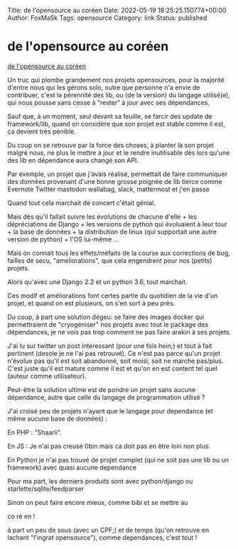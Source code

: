 Title: de l&#39;opensource au coréen
Date: 2022-05-19 18:25:25.150774+00:00
Author: FoxMaSk 
Tags: opensource
Category: link
Status: published



# de l&#39;opensource au coréen

[de l&#39;opensource au coréen](None)

Un truc qui plombe grandement nos projets opensources, pour la majorité d&#39;entre nous qui les gérons solo, outre que personne n&#39;a envie de contribuer, c&#39;est la pérennité des lib, ou (de la version) du langage utilisé(e), qui nous pousse sans cesse à &#34;rester&#34; à jour avec ses dépendances.



Sauf que, à un moment, seul devant sa feuille, se farcir des update de framework/lib, quand on considère que son projet est stable comme il est, ça devient très pénible.



Du coup on se retrouve par la force des choses, à planter là son projet malgré nous, ne plus le mettre à jour et le rendre inutilisable dès lors qu&#39;une des lib en dépendance aura changé son API.



Par exemple, un projet que j&#39;avais réalisé, permettait de faire communiquer des données provenant d&#39;une bonne grosse poignée de lib tierce comme Evernote Twitter mastodon wallabag, slack, mattermost et j&#39;en passe



Quand tout cela marchait de concert c&#39;était génial.

Mais dès qu&#39;il fallait suivre les évolutions de chacune d&#39;elle + les dépréciations de Django + les versions de python qui évoluaient à leur tour + la base de données + la distribution de linux (qui supportait une autre version de python) + l&#39;OS lui-même ...

Mais on connait tous les effets/méfaits de la course aux corrections de bug, failles de secu, &#34;ameliorations&#34;, que cela engendrent pour nos (petits) projets.



Alors qu&#39;avec une Django 2.2 et un python 3.6, tout marchait. 



Ces modif et améliorations font certes partie du quotidien de la vie d&#39;un projet, et quand on est plusieurs, on s&#39;en sort à peu près.



Du coup, à part une solution dégeu: se faire des images docker qui permettraient de &#34;cryogéniser&#34; nos projets avec tout le package des dépendances, je ne vois pas trop comment ne pas faire arakiri à ses projets.



J&#39;ai lu sur twitter un post interessant (pour une fois hein;) et tout à fait pertinent (desole je ne l&#39;ai pas retrouvé). Ce n&#39;est pas parce qu&#39;un projet n&#39;évolue pas qu&#39;il est soit abandonné, soit moisi, soit ne marche pas/plus. C&#39;est juste qu&#39;il est mature comme il est et qu&#39;on en est content tel quel (auteur comme utilisateur).



Peut-être la solution ultime est de pondre un projet sans aucune dépendance, autre que celle du langage de programmation utilisé ?

J&#39;ai croisé peu de projets n&#39;ayant que le langage pour dependance (et même aucune base de données) : 

En PHP : &#34;Shaarli&#34;. 

En JS : Je n&#39;ai pas creusé 0bin mais ca doit pas en être loin non plus.

En Python je n&#39;ai pas trouvé de projet complet (qui ne soit pas une lib ou un framework) avec quasi aucune dependance



Pour ma part, les derniers produits sont avec python/django ou starlette/sqlite/feedparser



Sinon on peut faire encore mieux, comme bibi et se mettre au 



co ré en ! 



à part un peu de sous (avec un CPF;) et de temps (qu&#39;on retrouve en lachant &#34;l&#39;ingrat opensource&#34;), comme dependances,  c&#39;est tout !